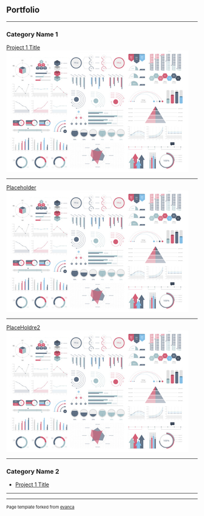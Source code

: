 ## Portfolio

---

### Category Name 1 

[Project 1 Title](/sample_page)
<img src="images/dummy_thumbnail.jpg?raw=true"/>

---
[Placeholder](/pdf/sample_presentation.pdf)
<img src="images/dummy_thumbnail.jpg?raw=true"/>

---
[PlaceHoldre2](http://example.com/)
<img src="images/dummy_thumbnail.jpg?raw=true"/>

---

### Category Name 2

- [Project 1 Title](http://example.com/)


---




---
<p style="font-size:11px">Page template forked from <a href="https://github.com/evanca/quick-portfolio">evanca</a></p>
<!-- Remove above link if you don't want to attibute -->
